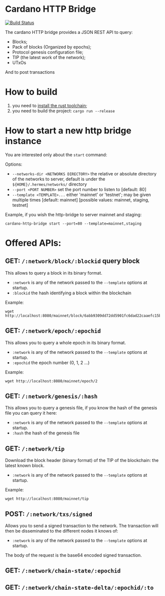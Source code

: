 # Cardano HTTP Bridge

[![Build Status](https://travis-ci.org/input-output-hk/cardano-http-bridge.svg?branch=master)](https://travis-ci.org/input-output-hk/cardano-http-bridge)

The cardano HTTP bridge provides a JSON REST API to query:

* Blocks;
* Pack of blocks (Organized by epochs);
* Protocol genesis configuration file;
* TIP (the latest work of the network);
* UTxOs

And to post transactions

# How to build

1. you need to [install the rust toolchain](https://www.rust-lang.org/tools/install);
2. you need to build the project: `cargo run --release`

# How to start a new http bridge instance

You are interested only about the `start` command:

Options:

* `--networks-dir <NETWORKS DIRECTORY>`    the relative or absolute directory of the networks to server, default is under the `${HOME}/.hermes/networks/` directory
* `--port <PORT NUMBER>`                   set the port number to listen to [default: 80]
* `--template <TEMPLATE>...`               either 'mainnet' or 'testnet'; may be given multiple times [default: mainnet]  [possible values: mainnet, staging, testnet]

Example, if you wish the http-bridge to server mainnet and staging:

```
cardano-http-bridge start --port=80 --template=mainnet,staging
```

# Offered APIs:

## GET: `/:network/block/:blockid` query block

This allows to query a block in its binary format.

* `:network` is any of the network passed to the `--template` options at startup.
* `:blockid` the hash identifying a block within the blockchain

Example:

```
wget http://localhost:8080/mainnet/block/6abb9309dd72dd5901fc6dad22caaefc15bd08d5f297503001a9efdaee1eec2b
```

## GET: `/:network/epoch/:epochid`

This allows you to query a whole epoch in its binary format.

* `:network` is any of the network passed to the `--template` options at startup.
* `:epochid` the epoch number (0, 1, 2 ...)

Example:

```
wget http://localhost:8080/mainnet/epoch/2
```

## GET: `/:network/genesis/:hash`

This allows you to query a genesis file, if you know the hash of the genesis file you can query it here:

* `:network` is any of the network passed to the `--template` options at startup.
* `:hash` the hash of the genesis file

## GET: `/:network/tip`

Download the block header (binary format) of the TIP of the blockchain: the latest known block.

* `:network` is any of the network passed to the `--template` options at startup.

Example:

```
wget http://localhost:8080/mainnet/tip
```

## POST: `/:network/txs/signed`

Allows you to send a signed transaction to the network. The transaction will then be
disseminated to the different nodes it knows of:

* `:network` is any of the network passed to the `--template` options at startup.

The body of the request is the base64 encoded signed transaction.

## GET: `/:network/chain-state/:epochid`

## GET: `/:network/chain-state-delta/:epochid/:to`
